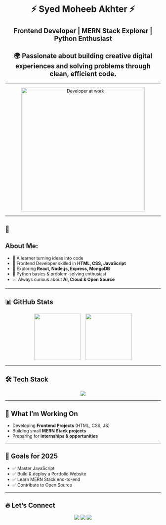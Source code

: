 <h1 align="center">⚡ Syed Moheeb Akhter ⚡</h1>

<h2 align="center">Frontend Developer | MERN Stack Explorer | Python Enthusiast</h2>

<h2 align="center">🌍 Passionate about building creative digital experiences and solving problems through clean, efficient code.</h2>


---

<p align="center">
  <img src="https://raw.githubusercontent.com/abhisheknaiidu/abhisheknaiidu/master/code.gif" width="400" alt="Developer at work"/>
</p>


---

## 🤔 <h2> About Me: </h2>   
- 🚀 A learner turning ideas into code  
- 🎨 Frontend Developer skilled in **HTML, CSS, JavaScript**  
- 🌱 Exploring **React, Node.js, Express, MongoDB**  
- 🐍 Python basics & problem-solving enthusiast  
- 📈 Always curious about **AI, Cloud & Open Source**  

---

## 📊 GitHub Stats  
<p align="center">
  <img src="https://github-readme-stats.vercel.app/api?username=moheebakhter&show_icons=true&theme=radical" height="150"/>
  &nbsp;&nbsp;
  <img src="https://github-readme-stats.vercel.app/api/top-langs/?username=moheebakhter&layout=compact&theme=radical" height="150"/>
</p>  

---

## 🛠️ Tech Stack  
<p align="center">
  <img src="https://skillicons.dev/icons?i=html,css,js,react,nodejs,express,mongodb,python,git,github" />
</p>

---

## 🌱 What I’m Working On  
- Developing **Frontend Projects** (HTML, CSS, JS)  
- Building small **MERN Stack projects**  
- Preparing for **internships & opportunities**  

---

## 🎯 Goals for 2025  
- ✅ Master JavaScript  
- ✅ Build & deploy a Portfolio Website  
- ✅ Learn MERN Stack end-to-end  
- ✅ Contribute to Open Source  

---

## 🔥 Let’s Connect  
<p align="center">
  <a href="https://github.com/moheebakhter"><img src="https://img.shields.io/badge/GitHub-333?style=for-the-badge&logo=github&logoColor=white" /></a>
  <a href="https://www.linkedin.com/in/syed-moheeb-akhter-2697a7221/"><img src="https://img.shields.io/badge/LinkedIn-0077b5?style=for-the-badge&logo=linkedin&logoColor=white" /></a>
  <a href="mailto:moheebsyed25@gmail.com"><img src="https://img.shields.io/badge/Email-D14836?style=for-the-badge&logo=gmail&logoColor=white" /></a>
</p>
